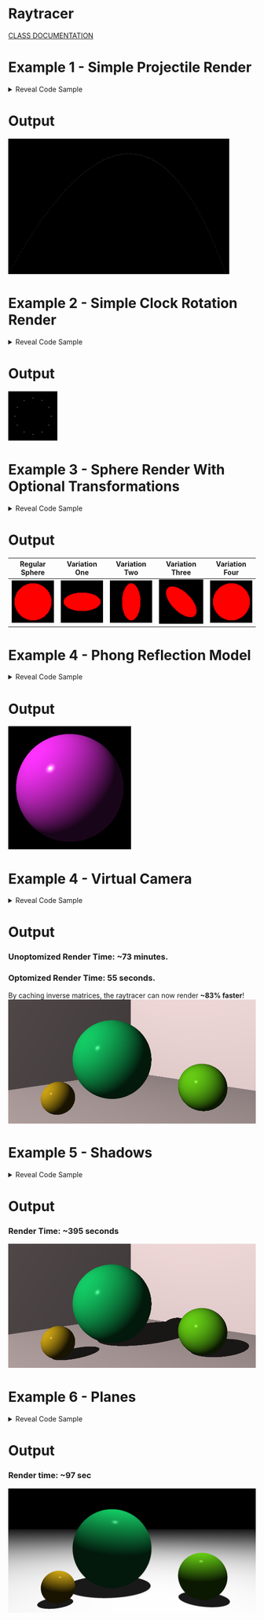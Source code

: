 # Raytracer
[CLASS DOCUMENTATION](https://ilyas-erdogan.github.io/Raytracer/html/index.html)

# Example 1 - Simple Projectile Render
<details>
  <summary>Reveal Code Sample</summary>
# Code Sample
	
```cpp
	
struct Projectile
{
	Point Position;
	Vector Velocity;
	Projectile(Point p, Vector v) : Position{ p }, Velocity{ v } {};
};

struct Environment
{
	Vector Gravity;
	Vector Wind;
	Environment(Vector g, Vector w) : Gravity{ g }, Wind{ w } {};
};

Projectile tick(Environment env, Projectile proj)
{
	Vector position = proj.Position + proj.Velocity;
	Vector velocity = proj.Velocity + env.Gravity + env.Wind;
	return Projectile(position, velocity);
}

int main()
{
	Point Start(0, 1, 0);
	Vector Velocity(1, 1.8, 0);
	Velocity.normalizeVector();
	Velocity *= 11.25;
	Projectile p(Start, Velocity);

	Vector Gravity(0, -0.1, 0);
	Vector Wind(-0.01, 0, 0);
	Environment e(Gravity, Wind);

	Canvas c(900, 550, Colour());

	while (p.Position.getY() >= 0)
	{
		p = tick(e, p);
		c.writePixel(static_cast<int>(p.Position.getX()), c.getCanvasHeight() - static_cast<int>(p.Position.getY()), Colour(1, 1, 1));
	}

	c.convertToPPM("projectile");

	return 0;
}
```
</details>

# Output
![Renders/Projectile.png](Renders/Projectile.png "a title")

# Example 2 - Simple Clock Rotation Render
<details> <summary>Reveal Code Sample</summary>
	
# Code Sample

```cpp
int main()
{
	Canvas c(100, 100, Colour());
	const double pi = 3.1415926535897932385;
	Point origin(50, 0, 50);
	Point twelve(0, 0, 1);

	for (int i = 0; i < 12; i++)
	{
		Point toDraw = twelve * RotationY(i * pi / 6);
		toDraw *= 3.0/8;
		c.writePixel(origin.getX() + static_cast<int>(toDraw.getX() * c.getCanvasWidth()), origin.getZ() + static_cast<int>(toDraw.getZ() * c.getCanvasHeight()), Colour(1, 1, 1));
	}

	c.convertToPPM("clock");
	
	return 0;
}
```

</details>

# Output
![Renders/clock.png](Renders/clock.png "a title")

# Example 3 - Sphere Render With Optional Transformations

<details> <summary>Reveal Code Sample</summary>
	
# Code Sample

```cpp
int main()
{
	const double PI = 3.1415926535897932384626433832795028841971693993751058209;
	double wall_z = 10.0;
	Point ray_origin(0, 0, -5);
	double max_y = 1.0;
	double wall_size = 7.0;
	double canvas_pixels = 100.0;
	double pixel_size = wall_size / canvas_pixels;
	double half = wall_size / 2.0;
	double world_x, world_y;
	Colour black;
	Canvas c(100, 100, black);
	Colour red(1, 0, 0);
	std::shared_ptr<Sphere> shape = std::make_shared<Sphere>();

	//shape->setTransform(Scale(1, 0.5, 1)); // VARIATION ONE
	//shape->setTransform(Scale(0.5, 1, 1)); // VARIATION TWO
	//shape->setTransform(RotationZ(PI / 4) * Scale(0.5, 1, 1)); // VARIATION THREE
	//shape->setTransform(Shearing(1, 0, 0, 0, 0, 0) * Scale(0.5, 1, 1)); // VARIATION FOUR

	for (int y = 0; y < canvas_pixels; y++)
	{
		world_y = half - pixel_size * y;
		for (int x = 0; x < canvas_pixels; x++)
		{
			world_x = -half + pixel_size * x;

			Point position(world_x, world_y, wall_z);
			Ray r(ray_origin, (position - ray_origin).normalizeVector());
			std::vector<Intersection> xs = shape->intersect(r);
			if (shape->hit(xs) != nullptr)
			{
				c.writePixel(x, y, red);
			}
		}
	}
	c.convertToPPM("SphereVar4");
	std::cout << "DONE";
	return 0;
}
```

</details>

# Output
| Regular Sphere | Variation One | Variation Two | Variation Three | Variation Four |
| -------------- | ------------- | ------------- | --------------- | -------------- |
| ![Renders/SphereVar4.png](Renders/SphereVar4.png "a title") | ![Renders/SphereVar1.png](Renders/SphereVar1.png "a title") | ![Renders/SphereVar2.png](Renders/SphereVar2.png "a title") | ![Renders/SphereVar3.png](Renders/SphereVar3.png "a title") | ![Renders/SphereVar4.png](Renders/SphereVar4.png "a title") |

# Example 4 - Phong Reflection Model
<details> <summary>Reveal Code Sample</summary>
	
# Code Sample
```cpp
int main()
{
	const double PI = 3.1415926535897932384626433832795028841971693993751058209;

	Point ray_origin(0, 0, -5);
	double wall_z = 10;
	double wall_size = 7;

	double canvas_pixels = 100;
	double pixel_size = wall_size / canvas_pixels;
	double half = wall_size / 2.0;
	double world_x, world_y;
	
	Colour black;
	Canvas c(100, 100, black);
	Colour red(1, 0, 0);
	std::shared_ptr<Sphere> shape = std::make_shared<Sphere>();
	std::shared_ptr<Material> material = std::make_shared<Material>(Colour(1, 0.2, 1));
	shape->setMaterial(material);

	Point lightPosition(-10, 10, -10);
	Colour lightColour(1, 1, 1);
	PointLight light(lightPosition, lightColour);

	for (int y = 0; y < canvas_pixels; y++)
	{
		begin = std::chrono::high_resolution_clock::now();
		world_y = half - pixel_size * y;
		for (int x = 0; x < canvas_pixels; x++)
		{
			world_x = -half + pixel_size * x;
			Point position(world_x, world_y, wall_z);
			Ray r(ray_origin, (position - ray_origin).normalizeVector());
			std::vector<Intersection> xs = shape->intersect(r);
			if (shape->hit(xs) != nullptr)
			{
				Point point = r.getPosition(shape->hit(xs)->getT());
				Sphere s = *shape->hit(xs)->getObject();
				Vector normal = s.normalAt(point);
				Vector eye = -r.getDirection();
				c.writePixel(x, y, material->lighting(light, point, eye, normal));
			}
		}
	}

	c.convertToPPM("LitSphere");
	std::cout << "DONE";

	return 0;
}
```
</details>

# Output
![Renders/LitSphere.png](Renders/LitSphere.png "a title")

# Example 4 - Virtual Camera
<details> <summary>Reveal Code Sample</summary>

# Code Sample
```cpp
int main()
{
	const double PI = 3.1415926535897932384626433832795028841971693993751058209;

	std::shared_ptr<Sphere> floor = std::make_shared<Sphere>();
	floor->setTransform(Scale(10, 0.01, 10));
	std::shared_ptr<Material> material = std::make_shared<Material>();
	material->setColour(Colour(1, 0.9, 0.9));
	material->setSpecular(0);
	floor->setMaterial(material);

	std::shared_ptr<Sphere> leftWall = std::make_shared<Sphere>();
	leftWall->setTransform(Translation(0, 0, 5) * RotationY(-PI / 4) * RotationX(PI / 2) * Scale(10, 0.01, 10));
	leftWall->setMaterial(material);

	std::shared_ptr<Sphere> rightWall = std::make_shared<Sphere>();
	rightWall->setTransform(Translation(0, 0, 5) * RotationY(PI / 4) * RotationX(PI / 2) * Scale(10, 0.1, 10));
	rightWall->setMaterial(material);

	std::shared_ptr<Sphere> middle = std::make_shared<Sphere>();
	middle->setTransform(Translation(-0.5, 1, 0.5));
	std::shared_ptr<Material> largeMaterial = std::make_shared<Material>();
	largeMaterial->setColour(Colour(0.1, 1, 0.5));
	largeMaterial->setDiffuse(0.7);
	largeMaterial->setSpecular(0.3);
	middle->setMaterial(largeMaterial);

	std::shared_ptr<Sphere> right = std::make_shared<Sphere>();
	right->setTransform(Translation(1.5, 0.5, -0.5) * Scale(0.5, 0.5, 0.5));
	std::shared_ptr<Material> rightMaterial = std::make_shared<Material>();
	rightMaterial->setColour(Colour(0.5, 1, 0.1));
	rightMaterial->setDiffuse(0.7);
	rightMaterial->setSpecular(0.3);
	right->setMaterial(rightMaterial);

	std::shared_ptr<Sphere> left = std::make_shared<Sphere>();
	left->setTransform(Translation(-1.5, 0.33, -0.75) * Scale(0.33, 0.33, 0.33));
	std::shared_ptr<Material> leftMaterial = std::make_shared<Material>();
	leftMaterial->setColour(Colour(1, 0.8, 0.1));
	leftMaterial->setDiffuse(0.7);
	leftMaterial->setSpecular(0.3);
	left->setMaterial(leftMaterial);

	World w(false);
	w.setLight(PointLight(Point(-10, 10, -10), Colour(1, 1, 1)));
	w.addObjects(floor);
	w.addObjects(leftWall);
	w.addObjects(rightWall);
	w.addObjects(middle);
	w.addObjects(right);
	w.addObjects(left);
	
	Camera camera(1000, 500, PI / 3);
	camera.setTransform(ViewTransform(Point(0, 1.5, -5), Point(0, 1, 0), Vector(0, 1, 0)));
	Canvas canvas = camera.render(w);

	canvas.convertToPPM("Scene");

	return 0;
}
```
</details>

# Output
### Unoptomized Render Time: ~73 minutes.
### Optomized Render Time: 55 seconds.
By caching inverse matrices, the raytracer can now render __~83% faster__!
![Renders/Scene.png](Renders/Scene.png "a title")

# Example 5 - Shadows
<details> <summary>Reveal Code Sample</summary>

# Code Sample
```cpp
int main()
{
	const double PI = 3.1415926535897932384626433832795028841971693993751058209;

	std::shared_ptr<Sphere> floor = std::make_shared<Sphere>();
	floor->setTransform(Scale(10, 0.01, 10));
	std::shared_ptr<Material> material = std::make_shared<Material>();
	material->setColour(Colour(1, 0.9, 0.9));
	material->setSpecular(0);
	floor->setMaterial(material);

	std::shared_ptr<Sphere> leftWall = std::make_shared<Sphere>();
	leftWall->setTransform(Translation(0, 0, 5) * RotationY(-PI / 4) * RotationX(PI / 2) * Scale(10, 0.01, 10));
	leftWall->setMaterial(material);

	std::shared_ptr<Sphere> rightWall = std::make_shared<Sphere>();
	rightWall->setTransform(Translation(0, 0, 5) * RotationY(PI / 4) * RotationX(PI / 2) * Scale(10, 0.1, 10));
	rightWall->setMaterial(material);

	std::shared_ptr<Sphere> middle = std::make_shared<Sphere>();
	middle->setTransform(Translation(-0.5, 1, 0.5));
	std::shared_ptr<Material> largeMaterial = std::make_shared<Material>();
	largeMaterial->setColour(Colour(0.1, 1, 0.5));
	largeMaterial->setDiffuse(0.7);
	largeMaterial->setSpecular(0.3);
	middle->setMaterial(largeMaterial);

	std::shared_ptr<Sphere> right = std::make_shared<Sphere>();
	right->setTransform(Translation(1.5, 0.5, -0.5) * Scale(0.5, 0.5, 0.5));
	std::shared_ptr<Material> rightMaterial = std::make_shared<Material>();
	rightMaterial->setColour(Colour(0.5, 1, 0.1));
	rightMaterial->setDiffuse(0.7);
	rightMaterial->setSpecular(0.3);
	right->setMaterial(rightMaterial);

	std::shared_ptr<Sphere> left = std::make_shared<Sphere>();
	left->setTransform(Translation(-1.5, 0.33, -0.75) * Scale(0.33, 0.33, 0.33));
	std::shared_ptr<Material> leftMaterial = std::make_shared<Material>();
	leftMaterial->setColour(Colour(1, 0.8, 0.1));
	leftMaterial->setDiffuse(0.7);
	leftMaterial->setSpecular(0.3);
	left->setMaterial(leftMaterial);

	World w(false);
	w.setLight(PointLight(Point(0.5, 10, -1), Colour(1, 1, 1)));
	w.addObjects(floor);
	w.addObjects(rightWall);
	w.addObjects(leftWall);
	w.addObjects(rightWall);
	w.addObjects(middle);
	w.addObjects(right);
	w.addObjects(left);
	
	Camera camera(2000, 1000, PI / 3);
	camera.setTransform(ViewTransform(Point(0, 1.5, -5), Point(0, 1, 0), Vector(0, 1, 0)));

	Canvas canvas = camera.render(w);

	canvas.convertToPPM("Shadow");
	return 0;
}
```
</details>

# Output
### Render Time: ~395 seconds
![Renders/Shadow.png](Renders/Shadow.png "a title")

# Example 6 - Planes
<details> <summary>Reveal Code Sample</summary>

# Code Sample
```cpp
int main()
{
	const double PI = 3.1415926535897932384626433832795028841971693993751058209;

	std::shared_ptr<Plane> floor = std::make_shared<Plane>();
	std::shared_ptr<Plane> wall = std::make_shared<Plane>();
	wall->setTransform(Translation(0, 0, 5) * RotationX(PI / 2));

	std::shared_ptr<Sphere> middle = std::make_shared<Sphere>();
	middle->setTransform(Translation(-0.5, 1, 0.5));
	std::shared_ptr<Material> largeMaterial = std::make_shared<Material>();
	largeMaterial->setColour(Colour(0.1, 1, 0.5));
	largeMaterial->setDiffuse(0.7);
	largeMaterial->setSpecular(0.3);
	middle->setMaterial(largeMaterial);

	std::shared_ptr<Sphere> right = std::make_shared<Sphere>();
	right->setTransform(Translation(1.5, 0.5, -0.5) * Scale(0.5, 0.5, 0.5));
	std::shared_ptr<Material> rightMaterial = std::make_shared<Material>();
	rightMaterial->setColour(Colour(0.5, 1, 0.1));
	rightMaterial->setDiffuse(0.7);
	rightMaterial->setSpecular(0.3);
	right->setMaterial(rightMaterial);

	std::shared_ptr<Sphere> left = std::make_shared<Sphere>();
	left->setTransform(Translation(-1.5, 0.33, -0.75) * Scale(0.33, 0.33, 0.33));
	std::shared_ptr<Material> leftMaterial = std::make_shared<Material>();
	leftMaterial->setColour(Colour(1, 0.8, 0.1));
	leftMaterial->setDiffuse(0.7);
	leftMaterial->setSpecular(0.3);
	left->setMaterial(leftMaterial);

	World w(false);
	w.setLight(PointLight(Point(0.5, 10, -1), Colour(1, 1, 1)));
	w.addObjects(floor);
	w.addObjects(middle);
	w.addObjects(right);
	w.addObjects(left);
	
	Camera camera(2000, 1000, PI / 3);
	camera.setTransform(ViewTransform(Point(0, 1.5, -5), Point(0, 1, 0), Vector(0, 1, 0)));

	Canvas canvas = camera.render(w);

	canvas.convertToPPM("PlaneScene");
	return 0;
}
```

</details>

# Output
### Render time: ~97 sec
![Renders/PlaneScene.png](Renders/PlaneScene.png "a title")